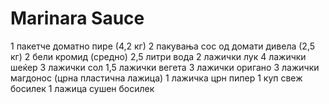 # Marinara Sauce

1 пакетче доматно пире (4,2 кг)
2 пакувања сос од домати дивела (2,5 кг)
2 бели кромид (средно)
2,5 литри вода
2 лажички лук
4 лажички шеќер
3 лажички сол
1,5 лажички вегета
3 лажички оригано
3 лажички магдонос (црна пластична лажица)
1 лажичка црн пипер
1 куп свеж босилек
1 лажица сушен босилек
